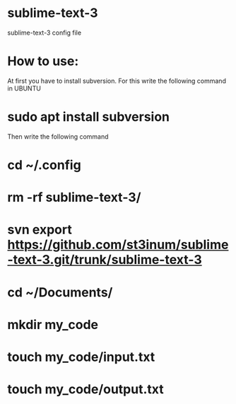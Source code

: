 # sublime-text-3
sublime-text-3 config file

# How to use:

At first you have to install subversion. For this write the following command in UBUNTU

# sudo apt install subversion

Then write the following command

# cd ~/.config
# rm -rf sublime-text-3/
# svn export https://github.com/st3inum/sublime-text-3.git/trunk/sublime-text-3
# cd ~/Documents/
# mkdir my_code
# touch my_code/input.txt
# touch my_code/output.txt

